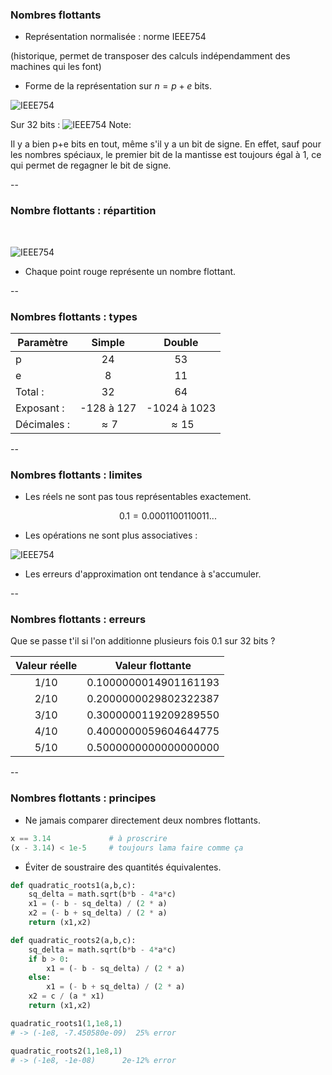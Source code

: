 ### Nombres flottants

- Représentation normalisée : norme IEEE754

(historique, permet de transposer des calculs indépendamment des
machines qui les font)

- Forme de la représentation sur $n = p + e$ bits.

![IEEE754](data/images/ieee754_repr.png) <!-- .element: class="stretch" style="max-width: 60%;" -->

Sur 32 bits : ![IEEE754](data/images/ieee754_bits.png) <!-- .element: class="stretch" style="max-width: 90%;vertical-align: middle" -->
Note:

Il y a bien p+e bits en tout, même s'il y a un bit de signe. En effet,
sauf pour les nombres spéciaux, le premier bit de la mantisse est
toujours égal à 1, ce qui permet de regagner le bit de signe.


--

### Nombre flottants : répartition

<p>&nbsp;<p>

![IEEE754](data/images/ieee754_overview.png) <!-- .element: class="stretch" style="max-width: 100%;" -->

- Chaque point rouge représente un nombre flottant.

--

### Nombres flottants : types

| Paramètre   | Simple | Double |
|-------------|:------:|:------:|
| p           | 24     | 53     |
| e           | 8      | 11     |
| Total :     | 32     | 64     |
| Exposant :  | -128 à 127 | -1024 à 1023 |
| Décimales : | $\approx 7$ | $\approx 15$ |

--

### Nombres flottants : limites

- Les réels ne sont pas tous représentables exactement.

$$ 0.1 = 0.0001100110011 ... $$

- Les opérations ne sont plus associatives :

![IEEE754](data/images/addition_assoc.png) <!-- .element: class="stretch" style="max-width: 100%; vertical-align:top" -->

- Les erreurs d'approximation ont tendance à s'accumuler.

--

### Nombres flottants : erreurs

Que se passe t'il si l'on additionne plusieurs fois 0.1 sur 32
bits ?

| Valeur réelle  | Valeur flottante      |
| :----: | --------------------- |
| 1/10 | 0.1000000014901161193 |
| 2/10 | 0.2000000029802322387 |
| 3/10 | 0.3000000119209289550 |
| 4/10 | 0.4000000059604644775 |
| 5/10 | 0.5000000000000000000 |

--

### Nombres flottants : principes

- Ne jamais comparer directement deux nombres flottants.

```python
x == 3.14             # à proscrire
(x - 3.14) < 1e-5     # toujours lama faire comme ça
```

- Éviter de soustraire des quantités équivalentes.

<div class="half">

```python
def quadratic_roots1(a,b,c):
    sq_delta = math.sqrt(b*b - 4*a*c)
    x1 = (- b - sq_delta) / (2 * a)
    x2 = (- b + sq_delta) / (2 * a)
    return (x1,x2)
```

</div>

<div class="half">

```python
def quadratic_roots2(a,b,c):
    sq_delta = math.sqrt(b*b - 4*a*c)
    if b > 0:
        x1 = (- b - sq_delta) / (2 * a)
    else:
        x1 = (- b + sq_delta) / (2 * a)
    x2 = c / (a * x1)
    return (x1,x2)
```

</div>

<div class="half">

```python
quadratic_roots1(1,1e8,1)
# -> (-1e8, -7.450580e-09)  25% error
```

</div>

<div class="half">

```python
quadratic_roots2(1,1e8,1)
# -> (-1e8, -1e-08)      2e-12% error
```

</div>
